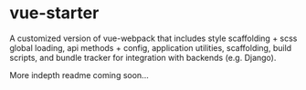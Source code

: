 # vue-starter
A customized version of vue-webpack that includes style scaffolding + scss global loading, api methods + config, application utilities, scaffolding, build scripts, and bundle tracker for integration with backends (e.g. Django).

More indepth readme coming soon...

